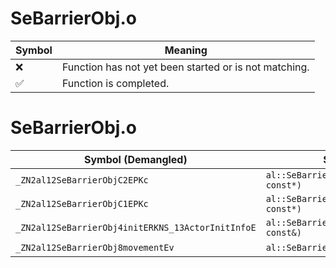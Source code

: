 # SeBarrierObj.o
| Symbol | Meaning 
| ------------- | ------------- 
| :x: | Function has not yet been started or is not matching. 
| :white_check_mark: | Function is completed. 


# SeBarrierObj.o
| Symbol (Demangled) | Symbol (Mangled) | Decompiled? |
| ------------- |  ------------- | ------------- |
| `_ZN2al12SeBarrierObjC2EPKc` | `al::SeBarrierObj::SeBarrierObj(char const*)` | :white_check_mark: |
| `_ZN2al12SeBarrierObjC1EPKc` | `al::SeBarrierObj::SeBarrierObj(char const*)` | :white_check_mark: |
| `_ZN2al12SeBarrierObj4initERKNS_13ActorInitInfoE` | `al::SeBarrierObj::init(al::ActorInitInfo const&)` | :white_check_mark: |
| `_ZN2al12SeBarrierObj8movementEv` | `al::SeBarrierObj::movement(void)` | :white_check_mark: |
